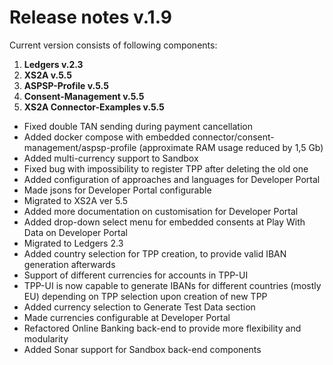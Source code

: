 # Release notes v.1.9

Current version consists of following components:
1. **Ledgers v.2.3**
2. **XS2A v.5.5**
3. **ASPSP-Profile v.5.5**
4. **Consent-Management v.5.5**
4. **XS2A Connector-Examples v.5.5**
 
- Fixed double TAN sending during payment cancellation
- Added docker compose with embedded connector/consent-management/aspsp-profile (approximate RAM usage reduced by 1,5 Gb)
- Added multi-currency support to Sandbox
- Fixed bug with impossibility to register TPP after deleting the old one
- Added configuration of approaches and languages for Developer Portal
- Made jsons for Developer Portal configurable
- Migrated to XS2A ver 5.5
- Added more documentation on customisation for Developer Portal
- Added drop-down select menu for embedded consents at Play With Data on Developer Portal
- Migrated to Ledgers 2.3
- Added country selection for TPP creation, to provide valid IBAN generation afterwards
- Support of different currencies for accounts in TPP-UI
- TPP-UI is now capable to generate IBANs for different countries (mostly EU) depending on TPP selection upon creation of new TPP
- Added currency selection to Generate Test Data section
- Made currencies configurable at Developer Portal
- Refactored Online Banking back-end to provide more flexibility and modularity
- Added Sonar support for Sandbox back-end components
